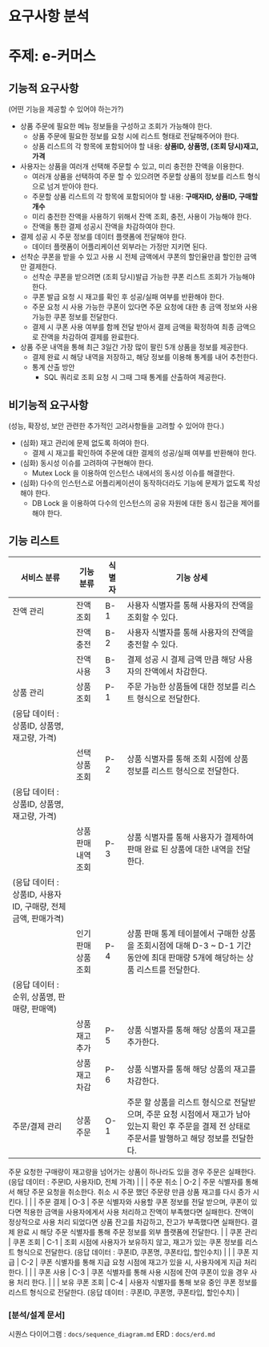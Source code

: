 # 요구사항 분석

# 주제: e-커머스

## 기능적 요구사항

(어떤 기능을 제공할 수 있어야 하는가?)

- 상품 주문에 필요한 메뉴 정보들을 구성하고 조회가 가능해야 한다.
    - 상품 주문에 필요한 정보를 요청 시에 리스트 형태로 전달해주어야 한다.
    - 상품 리스트의 각 항목에 포함되어야 할 내용: **상품ID, 상품명, (조회 당시)재고, 가격**
- 사용자는 상품을 여러개 선택해 주문할 수 있고, 미리 충전한 잔액을 이용한다.
    - 여러개 상품을 선택하여 주문 할 수 있으려면 주문할 상품의 정보를 리스트 형식으로 넘겨 받아야 한다.
    - 주문할 상품 리스트의 각 항목에 포함되어야 할 내용: **구매자ID, 상품ID, 구매할 개수**
    - 미리 충전한 잔액을 사용하기 위해서 잔액 조회, 충전, 사용이 가능해야 한다.
    - 잔액을 통한 결제 성공시 잔액을 차감하여야 한다.
- 결제 성공 시 주문 정보를 데이터 플랫폼에 전달해야 한다.
    - 데이터 플랫폼이 어플리케이션 외부라는 가정만 지키면 된다.
- 선착순 쿠폰을 받을 수 있고 사용 시 전체 금액에서 쿠폰의 할인율만큼 할인한 금액만 결제한다.
    - 선착순 쿠폰을 받으려면 (조회 당시)발급 가능한 쿠폰 리스트 조회가 가능해야 한다.
    - 쿠폰 발급 요청 시 재고를 확인 후 성공/실패 여부를 반환해야 한다.
    - 주문 요청 시 사용 가능한 쿠폰이 있다면 주문 요청에 대한 총 금액 정보와 사용 가능한 쿠폰 정보를 전달한다.
    - 결제 시 쿠폰 사용 여부를 함께 전달 받아서 결제 금액을 확정하여 최종 금액으로 잔액을 차감하여 결제를 완료한다.
- 상품 주문 내역을 통해 최근 3일간 가장 많이 팔린 5개 상품을 정보를 제공한다.
    - 결제 완료 시 해당 내역을 저장하고, 해당 정보를 이용해 통계를 내어 추천한다.
    - 통계 산출 방안
        - SQL 쿼리로 조회 요청 시 그때 그때 통계를 산출하여 제공한다.

## 비기능적 요구사항

(성능, 확장성, 보안 관련한 추가적인 고려사항들을 고려할 수 있어야 한다.)

- (심화) 재고 관리에 문제 없도록 하여야 한다.
    - 결제 시 재고를 확인하여 주문에 대한 결제의 성공/실패 여부를 반환해야 한다.
- (심화) 동시성 이슈를 고려하여 구현해야 한다.
    - Mutex Lock 을 이용하여 인스턴스 내에서의 동시성 이슈를 해결한다.
- (심화) 다수의 인스턴스로 어플리케이션이 동작하더라도 기능에 문제가 없도록 작성해야 한다.
    - DB Lock 을 이용하여 다수의 인스턴스의 공유 자원에 대한 동시 접근을 제어를 해야 한다.
    

## 기능 리스트

| 서비스 분류 | 기능 분류 | 식별자 | 기능 상세 |
| --- | --- | --- | --- |
| 잔액 관리 | 잔액 조회 | B-1 | 사용자 식별자를 통해 사용자의 잔액을 조회할 수 있다. |
|  | 잔액 충전 | B-2 | 사용자 식별자를 통해 사용자의 잔액을 충전할 수 있다. |
|  | 잔액 사용 | B-3 | 결제 성공 시 결제 금액 만큼 해당 사용자의 잔액에서 차감한다. |
| 상품 관리 | 상품 조회 | P-1 | 주문 가능한 상품들에 대한 정보를 리스트 형식으로 전달한다. 
(응답 데이터 : 상품ID, 상품명, 재고량, 가격) |
|  | 선택 상품 조회 | P-2 | 상품 식별자를 통해 조회 시점에 상품 정보를 리스트 형식으로 전달한다. 
(응답 데이터 : 상품ID, 상품명, 재고량, 가격)  |
|  | 상품 판매 내역 조회 | P-3 | 상품 식별자를 통해 사용자가 결제하여 판매 완료 된 상품에 대한 내역을 전달한다. 
(응답 데이터 : 상품ID, 사용자ID, 구매량, 전체금액, 판매가격) |
|  | 인기 판매 상품 조회 | P-4 | 상품 판매 통계 테이블에서 구매한 상품을 조회시점에 대해 D-3 ~ D-1 기간 동안에 최대 판매량 5개에 해당하는 상품 리스트를 전달한다. 
(응답 데이터 : 순위, 상품명, 판매량, 판매액) |
|  | 상품 재고 추가 | P-5 | 상품 식별자를 통해 해당 상품의 재고를 추가한다. |
|  | 상품 재고 차감 | P-6 | 상품 식별자를 통해 해당 상품의 재고를 차감한다. |
| 주문/결제 관리 | 상품 주문 | O-1 | 주문 할 상품을 리스트 형식으로 전달받으며, 주문 요청 시점에서 재고가 남아있는지 확인 후 주문을 결제 전 상태로 주문서를 발행하고 해당 정보를 전달한다. 
주문 요청한 구매량이 재고량을 넘어가는 상품이 하나라도 있을 경우 주문은 실패한다.
(응답 데이터 : 주문ID, 사용자ID, 전체 가격) |
|  | 주문 취소 | O-2 | 주문 식별자를 통해서 해당 주문 요청을 취소한다. 취소 시 주문 했던 주문량 만큼 상품 재고를 다시 증가 시킨다. |
|  | 주문 결제 | O-3 | 주문 식별자와 사용할 쿠폰 정보를 전달 받으며, 쿠폰이 있다면 적용한 금액을 사용자에게서 사용 처리하고 잔액이 부족했다면 실패한다. 잔액이 정상적으로 사용 처리 되었다면 상품 잔고를 차감하고, 잔고가 부족했다면 실패한다.
결제 완료 시 해당 주문 식별자를 통해 주문 정보를 외부 플랫폼에 전달한다. |
| 쿠폰 관리 | 쿠폰 조회 | C-1 | 조회 시점에 사용자가 보유하지 않고, 재고가 있는 쿠폰 정보를 리스트 형식으로 전달한다. 
(응답 데이터 : 쿠폰ID, 쿠폰명, 쿠폰타입, 할인수치) |
|  | 쿠폰 지급 | C-2 | 쿠폰 식별자를 통해 지급 요청 시점에 재고가 있을 시, 사용자에게 지급 처리 한다. |
|  | 쿠폰 사용 | C-3 | 쿠폰 식별자를 통해 사용 시점에 잔여 쿠폰이 있을 경우 사용 처리 한다. |
|  | 보유 쿠폰 조회 | C-4 | 사용자 식별자를 통해 보유 중인 쿠폰 정보를 리스트 형식으로 전달한다. 
(응답 데이터 : 쿠폰ID, 쿠폰명, 쿠폰타입, 할인수치) |

### [분석/설계 문서]

시퀀스 다이어그램 : `docs/sequence_diagram.md`
ERD : `docs/erd.md`